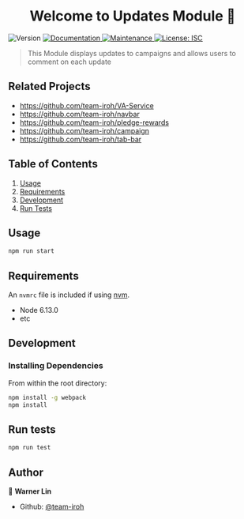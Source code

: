 <h1 align="center">Welcome to Updates Module 👋</h1>
<p>
  <img alt="Version" src="https://img.shields.io/badge/version-1.0.0-blue.svg?cacheSeconds=2592000" />
  <a href="https://github.com/team-iroh/WWL---Service#readme" target="_blank">
    <img alt="Documentation" src="https://img.shields.io/badge/documentation-yes-brightgreen.svg" />
  </a>
  <a href="https://github.com/team-iroh/WWL---Service/graphs/commit-activity" target="_blank">
    <img alt="Maintenance" src="https://img.shields.io/badge/Maintained%3F-yes-green.svg" />
  </a>
  <a href="https://github.com/team-iroh/WWL---Service/blob/master/LICENSE" target="_blank">
    <img alt="License: ISC" src="https://img.shields.io/github/license/team-iroh/Updates Module" />
  </a>
</p>

> This Module displays updates to campaigns and allows users to comment on each update
## Related Projects

  - https://github.com/team-iroh/VA-Service
  - https://github.com/team-iroh/navbar
  - https://github.com/team-iroh/pledge-rewards
  - https://github.com/team-iroh/campaign
  - https://github.com/team-iroh/tab-bar
  
## Table of Contents

1. [Usage](#usage)
1. [Requirements](#requirements)
1. [Development](#development)
1. [Run Tests](#run-tests)

## Usage

```sh
npm run start
```

## Requirements

An `nvmrc` file is included if using [nvm](https://github.com/creationix/nvm).

- Node 6.13.0
- etc

## Development

### Installing Dependencies

From within the root directory:

```sh
npm install -g webpack
npm install
```


## Run tests

```sh
npm run test
```

## Author

👤 **Warner Lin**

* Github: [@team-iroh](https://github.com/team-iroh)
